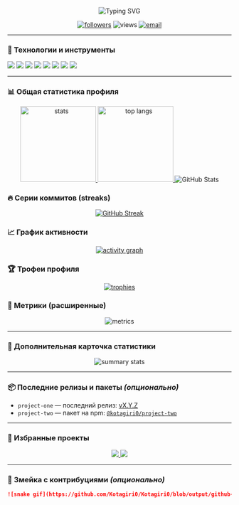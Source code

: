 <!-- Профильное README для https://github.com/Kotagiri0  -->

<p align="center">
  <img src="https://readme-typing-svg.demolab.com?font=JetBrains+Mono&size=24&pause=1200&center=true&vCenter=true&width=800&lines=Привет!+Я+Kotagiri0;Пишу+код,+учу+новое,+делаю+проекты;Ниже+—+куча+живой+статистики+по+GitHub" alt="Typing SVG" />
</p>

<p align="center">
  <a href="https://github.com/Kotagiri0?tab=followers"><img src="https://img.shields.io/github/followers/Kotagiri0?label=Followers&logo=github" alt="followers" /></a>
  <img src="https://komarev.com/ghpvc/?username=Kotagiri0&style=flat&label=Profile+views" alt="views" />
  <a href="mailto:kotagiri0@example.com"><img src="https://img.shields.io/badge/Email-Contact-informational?logo=gmail" alt="email" /></a>
</p>

---

### 🚀 Технологии и инструменты

<p>
  <img src="https://img.shields.io/badge/Code-JavaScript-informational?logo=javascript" />
  <img src="https://img.shields.io/badge/Code-TypeScript-informational?logo=typescript" />
  <img src="https://img.shields.io/badge/Code-Python-informational?logo=python" />
  <img src="https://img.shields.io/badge/Front-End-React-informational?logo=react" />
  <img src="https://img.shields.io/badge/Back-End-Node.js-informational?logo=node.js" />
  <img src="https://img.shields.io/badge/Tools-Docker-informational?logo=docker" />
  <img src="https://img.shields.io/badge/CI-CD-informational?logo=githubactions" />
  <img src="https://img.shields.io/badge/DB-PostgreSQL-informational?logo=postgresql" />
</p>

---

### 📊 Общая статистика профиля

<p align="center">
  <a href="https://github.com/anuraghazra/github-readme-stats">
    <img height="170" src="https://github-readme-stats.vercel.app/api?username=Kotagiri0&show_icons=true&include_all_commits=true&rank_icon=percentile&hide_border=true&theme=tokyonight" alt="stats" />
  </a>
  <a href="https://github.com/anuraghazra/github-readme-stats">
    <img height="170" src="https://github-readme-stats.vercel.app/api/top-langs/?username=Kotagiri0&layout=compact&langs_count=10&hide_border=true&theme=tokyonight" alt="top langs" />
  </a>
  <img src="https://github-readme-stats.vercel.app/api?username=Kotagiri0&show_icons=true&theme=radical" alt="GitHub Stats">
</p>
 
### 🔥 Серии коммитов (streaks)

<p align="center">
  <a href="https://git.io/streak-stats">
    <img src="https://streak-stats.demolab.com?user=Kotagiri0&mode=weekly&hide_border=true&theme=tokyonight" alt="GitHub Streak" />
  </a>
</p>

### 📈 График активности

<p align="center">
  <a href="https://github.com/Ashutosh00710/github-readme-activity-graph">
    <img src="https://github-readme-activity-graph.vercel.app/graph?username=Kotagiri0&hide_border=true&area=true&theme=tokyo-night" alt="activity graph" />
  </a>
</p>

### 🏆 Трофеи профиля

<p align="center">
  <a href="https://github.com/ryo-ma/github-profile-trophy">
    <img src="https://github-profile-trophy.vercel.app/?username=Kotagiri0&no-frame=true&no-bg=true&row=1&column=8&theme=tokyonight" alt="trophies" />
  </a>
</p>

### 🧮 Метрики (расширенные)

<p align="center">
  <img src="https://metrics.lecoq.io/Kotagiri0?template=classic&isocalendar=1&languages=1&lines=1&followup=1&achievements=1&isocalendar.duration=half-year&languages.limit=8&languages.sections=most-used&languages.indepth=true&languages.threshold=0%25&config.timezone=UTC&config.theme=tokyonight" alt="metrics" />
</p>

---

### 🧾 Дополнительная карточка статистики

<p align="center">
  <img src="https://github-profile-summary-cards.vercel.app/api/cards/stats?username=Kotagiri0&theme=tokyonight" alt="summary stats" />
</p>

---

### 📦 Последние релизы и пакеты *(опционально)*

* `project-one` — последний релиз: [vX.Y.Z](https://github.com/Kotagiri0/project-one/releases)
* `project-two` — пакет на npm: [`@kotagiri0/project-two`](https://www.npmjs.com/package/@kotagiri0/project-two)

---

### 📌 Избранные проекты

<p align="center">
  <a href="https://github.com/Kotagiri0/awesome-project">
    <img src="https://github-readme-stats.vercel.app/api/pin/?username=Kotagiri0&repo=awesome-project&hide_border=true&theme=tokyonight" />
  </a>
  <a href="https://github.com/Kotagiri0/another-cool-repo">
    <img src="https://github-readme-stats.vercel.app/api/pin/?username=Kotagiri0&repo=another-cool-repo&hide_border=true&theme=tokyonight" />
  </a>
</p>

---

### 🐍 Змейка с контрибуциями *(опционально)*

```md
![snake gif](https://github.com/Kotagiri0/Kotagiri0/blob/output/github-contribution-grid-snake.svg)
